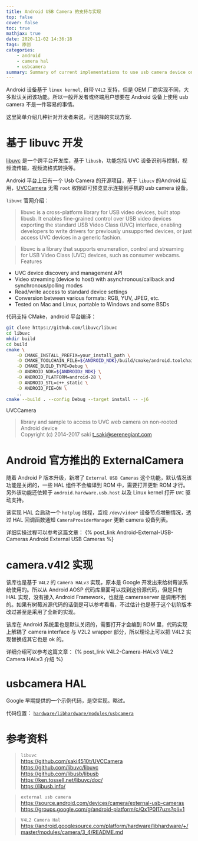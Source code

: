 ```yaml
---
title: Android USB Camera 的支持与实现
top: false
cover: false
toc: true
mathjax: true
date: 2020-11-02 14:36:18
tags: 原创
categories:
    - android
    - camera hal
    - usbcamera
summary: Summary of current implementations to use usb camera device on Android phone
---
```


Android 设备基于 `linux kernel`, 自带 `V4L2` 支持，但是 OEM 厂商实现不同，大多默认关闭该功能。所以一般开发者或终端用户想要在 Android 设备上使用 usb camera 不是一件容易的事情。

这里简单介绍几种针对开发者来说，可选择的实现方案.

<!-- more -->


# 基于 libuvc 开发

[libuvc](https://github.com/libuvc/libuvc) 是一个跨平台开发库，基于 `libusb`，功能包括 UVC 设备识别与控制，视频流传输，视频流格式转换等。

Android 平台上已有一个 Usb Camera 的开源项目，基于 `libucv` 的Android 应用，[UVCCamera](https://github.com/saki4510t/UVCCamera) 无需 `root` 权限即可预览显示连接到手机的 usb camera 设备。


`libuvc` 官网介绍：
> libuvc is a cross-platform library for USB video devices, built atop libusb. It enables fine-grained control over USB video devices exporting the standard USB Video Class (UVC) interface, enabling developers to write drivers for previously unsupported devices, or just access UVC devices in a generic fashion.

> libuvc is a library that supports enumeration, control and streaming for USB Video Class (UVC) devices, such as consumer webcams.
Features
- UVC device discovery and management API
- Video streaming (device to host) with asynchronous/callback and synchronous/polling modes
- Read/write access to standard device settings
- Conversion between various formats: RGB, YUV, JPEG, etc.
- Tested on Mac and Linux, portable to Windows and some BSDs

代码支持 CMake，android 平台编译：
```bash
git clone https://github.com/libuvc/libuvc
cd libuvc
mkdir build
cd build
cmake \
    -D CMAKE_INSTALL_PREFIX=your_install_path \
    -D CMAKE_TOOLCHAIN_FILE=${ANDROID_NDK}/build/cmake/android.toolchain.cmake \
    -D CMAKE_BUILD_TYPE=Debug \
    -D ANDROID_NDK=${ANDROIDz_NDK} \
    -D ANDROID_PLATFORM=android-28 \
    -D ANDROID_STL=c++_static \
    -D ANDROID_PIE=ON \
    ..
cmake --build . --config Debug --target install -- -j6
```

UVCCamera
> library and sample to access to UVC web camera on non-rooted Android device   
Copyright (c) 2014-2017 saki t_saki@serenegiant.com



# Android 官方推出的 ExternalCamera

随着 Android P 版本升级，新增了 `External USB Cameras` 这个功能，默认情况该功能是关闭的，一些 HAL 组件不会编译到 ROM 中，需要打开更新 ROM 才行。另外该功能还依赖于 `android.hardware.usb.host` 以及 Linux kernel 打开 `UVC` 驱动支持。

该实现 HAL 会启动一个 `hotplug` 线程，监视 `/dev/video*` 设备节点增删情况，透过 HAL 回调函数通知 `CameraProviderManager` 更新 camera 设备列表。


详细实操过程可以参考这篇文章：
{% post_link Android-External-USB-Cameras Android External USB Cameras %}


# camera.v4l2 实现

该库也是基于 `V4L2` 的 `Camera HALv3` 实现，原本是 Google 开发出来给树莓派系统使用的。所以从 Android AOSP 代码库里面可以找到这份源代码，但是只有 HAL 实现，没有接入 Android Framework，也就是 cameraserver 是调用不到的。如果有树莓派源代码的话倒是可以参考看看，不过估计也是基于这个初阶版本改过甚至是采用了全新的实现。

该库在 Android 系统里也是默认关闭的，需要打开才会编到 ROM 里，代码实现上解耦了 camera interface 与 V2L2 wrapper 部分，所以理论上可以把 V4L2 实现替换成其它也是 ok 的。


详细介绍可以参考这篇文章：
{% post_link V4L2-Camera-HALv3 V4L2 Camera HALv3 介绍 %}



# usbcamera HAL
Google 早期提供的一个示例代码，是空实现。略过。  

代码位置：
[`hardware/libhardware/modules/usbcamera`](https://android.googlesource.com/platform/hardware/libhardware/+/refs/heads/master/modules/usbcamera/)



# 参考资料
> `libuvc`   
https://github.com/saki4510t/UVCCamera   
https://github.com/libuvc/libuvc   
https://github.com/libusb/libusb   
https://ken.tossell.net/libuvc/doc/   
https://libusb.info/

> `external usb camera`  
https://source.android.com/devices/camera/external-usb-cameras    
https://groups.google.com/g/android-platform/c/Qx1P0I17uzs?pli=1

> `V4L2 Camera Hal`   
https://android.googlesource.com/platform/hardware/libhardware/+/master/modules/camera/3_4/README.md
